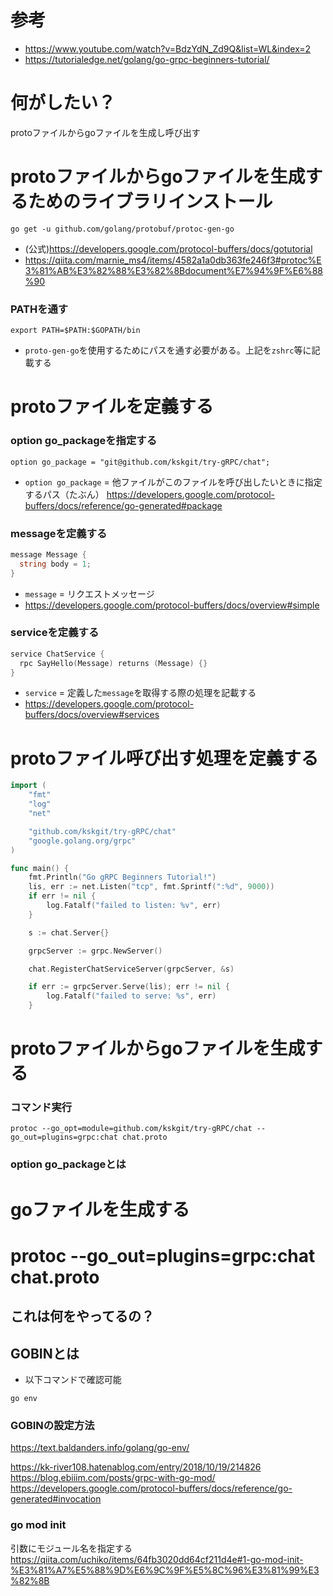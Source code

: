 # 参考
- https://www.youtube.com/watch?v=BdzYdN_Zd9Q&list=WL&index=2
- https://tutorialedge.net/golang/go-grpc-beginners-tutorial/



# 何がしたい？
protoファイルからgoファイルを生成し呼び出す



# protoファイルからgoファイルを生成するためのライブラリインストール
```
go get -u github.com/golang/protobuf/protoc-gen-go
```
- (公式)https://developers.google.com/protocol-buffers/docs/gotutorial
- https://qiita.com/marnie_ms4/items/4582a1a0db363fe246f3#protoc%E3%81%AB%E3%82%88%E3%82%8Bdocument%E7%94%9F%E6%88%90
### PATHを通す
```
export PATH=$PATH:$GOPATH/bin
```
- `proto-gen-go`を使用するためにパスを通す必要がある。上記を`zshrc`等に記載する



# protoファイルを定義する
### option go_packageを指定する
```
option go_package = "git@github.com/kskgit/try-gRPC/chat";
```
- `option go_package` = 他ファイルがこのファイルを呼び出したいときに指定するパス（たぶん）
https://developers.google.com/protocol-buffers/docs/reference/go-generated#package
### messageを定義する
```go
message Message {
  string body = 1;
}
```
- `message` = リクエストメッセージ
- https://developers.google.com/protocol-buffers/docs/overview#simple
### serviceを定義する
```go
service ChatService {
  rpc SayHello(Message) returns (Message) {}
}
```
- `service` = 定義した`message`を取得する際の処理を記載する
- https://developers.google.com/protocol-buffers/docs/overview#services



# protoファイル呼び出す処理を定義する
```go
import (
	"fmt"
	"log"
	"net"

	"github.com/kskgit/try-gRPC/chat"
	"google.golang.org/grpc"
)

func main() {
	fmt.Println("Go gRPC Beginners Tutorial!")
	lis, err := net.Listen("tcp", fmt.Sprintf(":%d", 9000))
	if err != nil {
		log.Fatalf("failed to listen: %v", err)
	}

	s := chat.Server{}

	grpcServer := grpc.NewServer()

	chat.RegisterChatServiceServer(grpcServer, &s)

	if err := grpcServer.Serve(lis); err != nil {
		log.Fatalf("failed to serve: %s", err)
	}
```


# protoファイルからgoファイルを生成する
### コマンド実行
```
protoc --go_opt=module=github.com/kskgit/try-gRPC/chat --go_out=plugins=grpc:chat chat.proto
```

### option go_packageとは




# goファイルを生成する

# protoc --go_out=plugins=grpc:chat chat.proto
## これは何をやってるの？


## GOBINとは
- 以下コマンドで確認可能
```
go env
```

### GOBINの設定方法
https://text.baldanders.info/golang/go-env/

https://kk-river108.hatenablog.com/entry/2018/10/19/214826
https://blog.ebiiim.com/posts/grpc-with-go-mod/
https://developers.google.com/protocol-buffers/docs/reference/go-generated#invocation

### go mod init
引数にモジュール名を指定する
https://qiita.com/uchiko/items/64fb3020dd64cf211d4e#1-go-mod-init-%E3%81%A7%E5%88%9D%E6%9C%9F%E5%8C%96%E3%81%99%E3%82%8B

